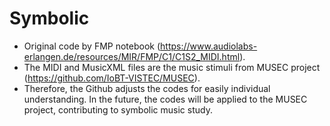 # Symbolic

- Original code by FMP notebook (https://www.audiolabs-erlangen.de/resources/MIR/FMP/C1/C1S2_MIDI.html).
- The MIDI and MusicXML files are the music stimuli from MUSEC project (https://github.com/IoBT-VISTEC/MUSEC).
- Therefore, the Github adjusts the codes for easily individual understanding. In the future, the codes will be applied to the MUSEC project, contributing to symbolic music study.
